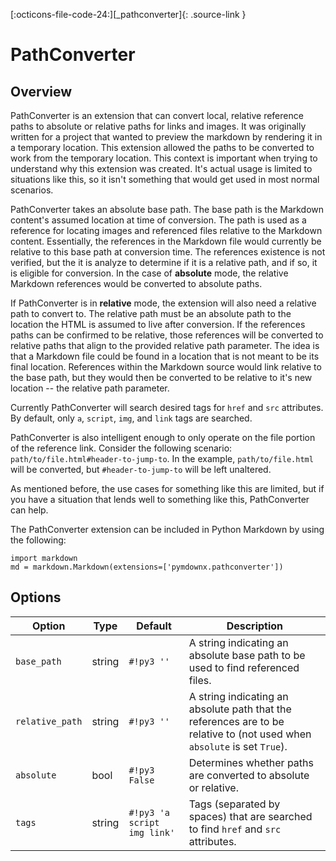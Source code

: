 [:octicons-file-code-24:][_pathconverter]{: .source-link }

# PathConverter

## Overview

PathConverter is an extension that can convert local, relative reference paths to absolute or relative paths for links
and images. It was originally written for a project that wanted to preview the markdown by rendering it in a temporary
location. This extension allowed the paths to be converted to work from the temporary location. This context is
important when trying to understand why this extension was created. It's actual usage is limited to situations like
this, so it isn't something that would get used in most normal scenarios.

PathConverter takes an absolute base path. The base path is the Markdown content's assumed location at time of
conversion.  The path is used as a reference for locating images and referenced files relative to the Markdown content.
Essentially, the references in the Markdown file would currently be relative to this base path at conversion time. The
references existence is not verified, but the it is analyze to determine if it is a relative path, and if so, it is
eligible for conversion. In the case of **absolute** mode, the relative Markdown references would be converted to
absolute paths.

If PathConverter is in **relative** mode, the extension will also need a relative path to convert to.  The relative path
must be an absolute path to the location the HTML is assumed to live after conversion.  If the references paths can be
confirmed to be relative, those references will be converted to relative paths that align to the provided relative path
parameter. The idea is that a Markdown file could be found in a location that is not meant to be its final location.
References within the Markdown source would link relative to the base path, but they would then be converted to be
relative to it's new location -- the relative path parameter.

Currently PathConverter will search desired tags for `href` and `src` attributes. By default, only `a`, `script`, `img`,
and `link` tags are searched.

PathConverter is also intelligent enough to only operate on the file portion of the reference link.  Consider the
following scenario:  `path/to/file.html#header-to-jump-to`.  In the example, `path/to/file.html` will be converted, but
`#header-to-jump-to` will be left unaltered.

As mentioned before, the use cases for something like this are limited, but if you have a situation that lends well to
something like this, PathConverter can help.

The PathConverter extension can be included in Python Markdown by using the following:

```py3
import markdown
md = markdown.Markdown(extensions=['pymdownx.pathconverter'])
```

## Options

Option          | Type   | Default                     | Description
--------------- | ------ | --------------------------- |------------
`base_path`     | string | `#!py3 ''`                  | A string indicating an absolute base path to be used to find referenced files.
`relative_path` | string | `#!py3 ''`                  | A string indicating an absolute path that the references are to be relative to (not used when `absolute` is set `True`).
`absolute`      | bool   | `#!py3 False`               | Determines whether paths are converted to absolute or relative.
`tags`          | string | `#!py3 'a script img link'` | Tags (separated by spaces) that are searched to find `href` and `src` attributes.
